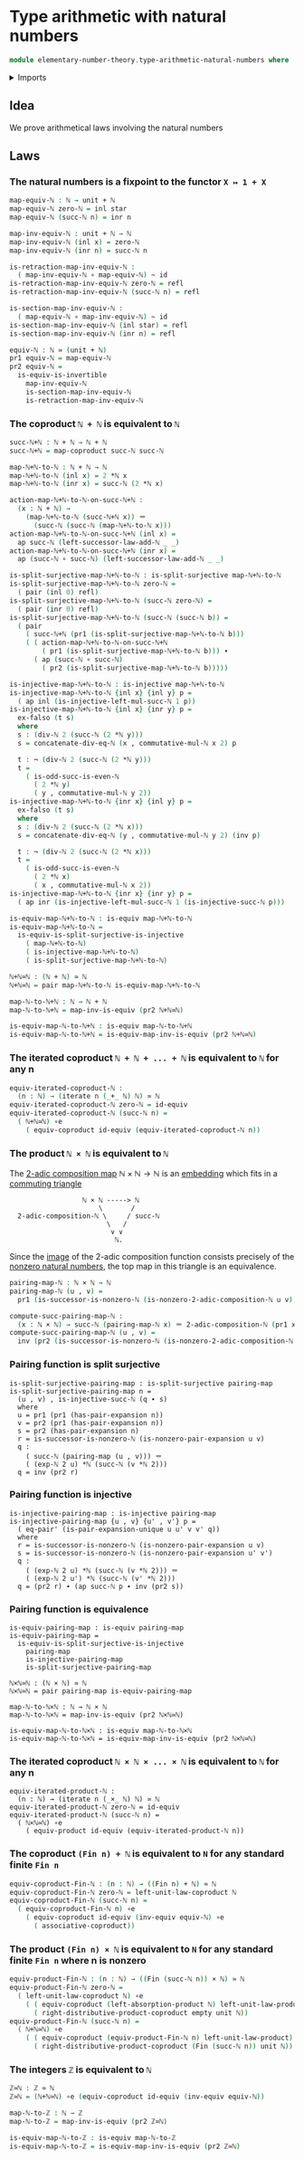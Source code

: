 # Type arithmetic with natural numbers

```agda
module elementary-number-theory.type-arithmetic-natural-numbers where
```

<details><summary>Imports</summary>

```agda
open import elementary-number-theory.addition-natural-numbers
open import elementary-number-theory.divisibility-natural-numbers
open import elementary-number-theory.integers
open import elementary-number-theory.multiplication-natural-numbers
open import elementary-number-theory.natural-numbers
open import elementary-number-theory.parity-natural-numbers
open import elementary-number-theory.2-adic-decomposition

open import foundation.action-on-identifications-functions
open import foundation.contractible-maps
open import foundation.dependent-pair-types
open import foundation.function-types
open import foundation.functoriality-cartesian-product-types
open import foundation.functoriality-coproduct-types
open import foundation.iterating-functions
open import foundation.split-surjective-maps
open import foundation.type-arithmetic-coproduct-types
open import foundation.type-arithmetic-empty-type
open import foundation.type-arithmetic-unit-type
open import foundation.unit-type

open import foundation-core.cartesian-product-types
open import foundation-core.coproduct-types
open import foundation-core.empty-types
open import foundation-core.equivalences
open import foundation-core.homotopies
open import foundation-core.identity-types
open import foundation-core.injective-maps
open import foundation-core.negation

open import univalent-combinatorics.standard-finite-types
```

</details>

## Idea

We prove arithmetical laws involving the natural numbers

## Laws

### The natural numbers is a fixpoint to the functor `X ↦ 1 + X`

```agda
map-equiv-ℕ : ℕ → unit + ℕ
map-equiv-ℕ zero-ℕ = inl star
map-equiv-ℕ (succ-ℕ n) = inr n

map-inv-equiv-ℕ : unit + ℕ → ℕ
map-inv-equiv-ℕ (inl x) = zero-ℕ
map-inv-equiv-ℕ (inr n) = succ-ℕ n

is-retraction-map-inv-equiv-ℕ :
  ( map-inv-equiv-ℕ ∘ map-equiv-ℕ) ~ id
is-retraction-map-inv-equiv-ℕ zero-ℕ = refl
is-retraction-map-inv-equiv-ℕ (succ-ℕ n) = refl

is-section-map-inv-equiv-ℕ :
  ( map-equiv-ℕ ∘ map-inv-equiv-ℕ) ~ id
is-section-map-inv-equiv-ℕ (inl star) = refl
is-section-map-inv-equiv-ℕ (inr n) = refl

equiv-ℕ : ℕ ≃ (unit + ℕ)
pr1 equiv-ℕ = map-equiv-ℕ
pr2 equiv-ℕ =
  is-equiv-is-invertible
    map-inv-equiv-ℕ
    is-section-map-inv-equiv-ℕ
    is-retraction-map-inv-equiv-ℕ
```

### The coproduct `ℕ + ℕ` is equivalent to `ℕ`

```agda
succ-ℕ+ℕ : ℕ + ℕ → ℕ + ℕ
succ-ℕ+ℕ = map-coproduct succ-ℕ succ-ℕ

map-ℕ+ℕ-to-ℕ : ℕ + ℕ → ℕ
map-ℕ+ℕ-to-ℕ (inl x) = 2 *ℕ x
map-ℕ+ℕ-to-ℕ (inr x) = succ-ℕ (2 *ℕ x)

action-map-ℕ+ℕ-to-ℕ-on-succ-ℕ+ℕ :
  (x : ℕ + ℕ) →
    (map-ℕ+ℕ-to-ℕ (succ-ℕ+ℕ x)) ＝
      (succ-ℕ (succ-ℕ (map-ℕ+ℕ-to-ℕ x)))
action-map-ℕ+ℕ-to-ℕ-on-succ-ℕ+ℕ (inl x) =
  ap succ-ℕ (left-successor-law-add-ℕ _ _)
action-map-ℕ+ℕ-to-ℕ-on-succ-ℕ+ℕ (inr x) =
  ap (succ-ℕ ∘ succ-ℕ) (left-successor-law-add-ℕ _ _)

is-split-surjective-map-ℕ+ℕ-to-ℕ : is-split-surjective map-ℕ+ℕ-to-ℕ
is-split-surjective-map-ℕ+ℕ-to-ℕ zero-ℕ =
  ( pair (inl 0) refl)
is-split-surjective-map-ℕ+ℕ-to-ℕ (succ-ℕ zero-ℕ) =
  ( pair (inr 0) refl)
is-split-surjective-map-ℕ+ℕ-to-ℕ (succ-ℕ (succ-ℕ b)) =
  ( pair
    ( succ-ℕ+ℕ (pr1 (is-split-surjective-map-ℕ+ℕ-to-ℕ b)))
    ( ( action-map-ℕ+ℕ-to-ℕ-on-succ-ℕ+ℕ
        ( pr1 (is-split-surjective-map-ℕ+ℕ-to-ℕ b))) ∙
      ( ap (succ-ℕ ∘ succ-ℕ)
        ( pr2 (is-split-surjective-map-ℕ+ℕ-to-ℕ b)))))

is-injective-map-ℕ+ℕ-to-ℕ : is-injective map-ℕ+ℕ-to-ℕ
is-injective-map-ℕ+ℕ-to-ℕ {inl x} {inl y} p =
  ( ap inl (is-injective-left-mul-succ-ℕ 1 p))
is-injective-map-ℕ+ℕ-to-ℕ {inl x} {inr y} p =
  ex-falso (t s)
  where
  s : (div-ℕ 2 (succ-ℕ (2 *ℕ y)))
  s = concatenate-div-eq-ℕ (x , commutative-mul-ℕ x 2) p

  t : ¬ (div-ℕ 2 (succ-ℕ (2 *ℕ y)))
  t =
    ( is-odd-succ-is-even-ℕ
      ( 2 *ℕ y)
      ( y , commutative-mul-ℕ y 2))
is-injective-map-ℕ+ℕ-to-ℕ {inr x} {inl y} p =
  ex-falso (t s)
  where
  s : (div-ℕ 2 (succ-ℕ (2 *ℕ x)))
  s = concatenate-div-eq-ℕ (y , commutative-mul-ℕ y 2) (inv p)

  t : ¬ (div-ℕ 2 (succ-ℕ (2 *ℕ x)))
  t =
    ( is-odd-succ-is-even-ℕ
      ( 2 *ℕ x)
      ( x , commutative-mul-ℕ x 2))
is-injective-map-ℕ+ℕ-to-ℕ {inr x} {inr y} p =
  ( ap inr (is-injective-left-mul-succ-ℕ 1 (is-injective-succ-ℕ p)))

is-equiv-map-ℕ+ℕ-to-ℕ : is-equiv map-ℕ+ℕ-to-ℕ
is-equiv-map-ℕ+ℕ-to-ℕ =
  is-equiv-is-split-surjective-is-injective
    ( map-ℕ+ℕ-to-ℕ)
    ( is-injective-map-ℕ+ℕ-to-ℕ)
    ( is-split-surjective-map-ℕ+ℕ-to-ℕ)

ℕ+ℕ≃ℕ : (ℕ + ℕ) ≃ ℕ
ℕ+ℕ≃ℕ = pair map-ℕ+ℕ-to-ℕ is-equiv-map-ℕ+ℕ-to-ℕ

map-ℕ-to-ℕ+ℕ : ℕ → ℕ + ℕ
map-ℕ-to-ℕ+ℕ = map-inv-is-equiv (pr2 ℕ+ℕ≃ℕ)

is-equiv-map-ℕ-to-ℕ+ℕ : is-equiv map-ℕ-to-ℕ+ℕ
is-equiv-map-ℕ-to-ℕ+ℕ = is-equiv-map-inv-is-equiv (pr2 ℕ+ℕ≃ℕ)
```

### The iterated coproduct `ℕ + ℕ + ... + ℕ` is equivalent to `ℕ` for any n

```agda
equiv-iterated-coproduct-ℕ :
  (n : ℕ) → (iterate n (_+_ ℕ) ℕ) ≃ ℕ
equiv-iterated-coproduct-ℕ zero-ℕ = id-equiv
equiv-iterated-coproduct-ℕ (succ-ℕ n) =
  ( ℕ+ℕ≃ℕ) ∘e
    ( equiv-coproduct id-equiv (equiv-iterated-coproduct-ℕ n))
```

### The product `ℕ × ℕ` is equivalent to `ℕ`

The [2-adic composition map](elementary-number-theory.2-adic-decomposition.md) $\mathbb{N}\times\mathbb{N} \to \mathbb{N}$ is an [embedding](foundation-core.embeddings.md) which fits in a [commuting triangle](foundation-core.commuting-triangles-of-maps.md)

```text
                  ℕ × ℕ -----> ℕ
                      \       /
  2-adic-composition-ℕ \     / succ-ℕ
                        \   /
                         ∨ ∨
                          ℕ.
```

Since the [image](foundation.images.md) of the 2-adic composition function consists precisely of the [nonzero natural numbers](elementary-number-theory.nonzero-natural-numbers.md), the top map in this triangle is an equivalence.

```agda
pairing-map-ℕ : ℕ × ℕ → ℕ
pairing-map-ℕ (u , v) =
  pr1 (is-successor-is-nonzero-ℕ (is-nonzero-2-adic-composition-ℕ u v))

compute-succ-pairing-map-ℕ :
  (x : ℕ × ℕ) → succ-ℕ (pairing-map-ℕ x) ＝ 2-adic-composition-ℕ (pr1 x) (pr2 x)
compute-succ-pairing-map-ℕ (u , v) =
  inv (pr2 (is-successor-is-nonzero-ℕ (is-nonzero-2-adic-composition-ℕ u v)))
```

### Pairing function is split surjective

```text
is-split-surjective-pairing-map : is-split-surjective pairing-map
is-split-surjective-pairing-map n =
  (u , v) , is-injective-succ-ℕ (q ∙ s)
  where
  u = pr1 (pr1 (has-pair-expansion n))
  v = pr2 (pr1 (has-pair-expansion n))
  s = pr2 (has-pair-expansion n)
  r = is-successor-is-nonzero-ℕ (is-nonzero-pair-expansion u v)
  q :
    ( succ-ℕ (pairing-map (u , v))) ＝
    ( (exp-ℕ 2 u) *ℕ (succ-ℕ (v *ℕ 2)))
  q = inv (pr2 r)
```

### Pairing function is injective

```text
is-injective-pairing-map : is-injective pairing-map
is-injective-pairing-map {u , v} {u' , v'} p =
  ( eq-pair' (is-pair-expansion-unique u u' v v' q))
  where
  r = is-successor-is-nonzero-ℕ (is-nonzero-pair-expansion u v)
  s = is-successor-is-nonzero-ℕ (is-nonzero-pair-expansion u' v')
  q :
    ( (exp-ℕ 2 u) *ℕ (succ-ℕ (v *ℕ 2))) ＝
    ( (exp-ℕ 2 u') *ℕ (succ-ℕ (v' *ℕ 2)))
  q = (pr2 r) ∙ (ap succ-ℕ p ∙ inv (pr2 s))
```

### Pairing function is equivalence

```text
is-equiv-pairing-map : is-equiv pairing-map
is-equiv-pairing-map =
  is-equiv-is-split-surjective-is-injective
    pairing-map
    is-injective-pairing-map
    is-split-surjective-pairing-map
```

```text
ℕ×ℕ≃ℕ : (ℕ × ℕ) ≃ ℕ
ℕ×ℕ≃ℕ = pair pairing-map is-equiv-pairing-map

map-ℕ-to-ℕ×ℕ : ℕ → ℕ × ℕ
map-ℕ-to-ℕ×ℕ = map-inv-is-equiv (pr2 ℕ×ℕ≃ℕ)

is-equiv-map-ℕ-to-ℕ×ℕ : is-equiv map-ℕ-to-ℕ×ℕ
is-equiv-map-ℕ-to-ℕ×ℕ = is-equiv-map-inv-is-equiv (pr2 ℕ×ℕ≃ℕ)
```

### The iterated coproduct `ℕ × ℕ × ... × ℕ` is equivalent to `ℕ` for any n

```text
equiv-iterated-product-ℕ :
  (n : ℕ) → (iterate n (_×_ ℕ) ℕ) ≃ ℕ
equiv-iterated-product-ℕ zero-ℕ = id-equiv
equiv-iterated-product-ℕ (succ-ℕ n) =
  ( ℕ×ℕ≃ℕ) ∘e
    ( equiv-product id-equiv (equiv-iterated-product-ℕ n))
```

### The coproduct `(Fin n) + ℕ` is equivalent to `N` for any standard finite `Fin n`

```agda
equiv-coproduct-Fin-ℕ : (n : ℕ) → ((Fin n) + ℕ) ≃ ℕ
equiv-coproduct-Fin-ℕ zero-ℕ = left-unit-law-coproduct ℕ
equiv-coproduct-Fin-ℕ (succ-ℕ n) =
  ( equiv-coproduct-Fin-ℕ n) ∘e
    ( equiv-coproduct id-equiv (inv-equiv equiv-ℕ) ∘e
      ( associative-coproduct))
```

### The product `(Fin n) × ℕ` is equivalent to `N` for any standard finite `Fin n` where n is nonzero

```agda
equiv-product-Fin-ℕ : (n : ℕ) → ((Fin (succ-ℕ n)) × ℕ) ≃ ℕ
equiv-product-Fin-ℕ zero-ℕ =
  ( left-unit-law-coproduct ℕ) ∘e
    ( ( equiv-coproduct (left-absorption-product ℕ) left-unit-law-product) ∘e
      ( right-distributive-product-coproduct empty unit ℕ))
equiv-product-Fin-ℕ (succ-ℕ n) =
  ( ℕ+ℕ≃ℕ) ∘e
    ( ( equiv-coproduct (equiv-product-Fin-ℕ n) left-unit-law-product) ∘e
      ( right-distributive-product-coproduct (Fin (succ-ℕ n)) unit ℕ))
```

### The integers `ℤ` is equivalent to `ℕ`

```agda
ℤ≃ℕ : ℤ ≃ ℕ
ℤ≃ℕ = (ℕ+ℕ≃ℕ) ∘e (equiv-coproduct id-equiv (inv-equiv equiv-ℕ))

map-ℕ-to-ℤ : ℕ → ℤ
map-ℕ-to-ℤ = map-inv-is-equiv (pr2 ℤ≃ℕ)

is-equiv-map-ℕ-to-ℤ : is-equiv map-ℕ-to-ℤ
is-equiv-map-ℕ-to-ℤ = is-equiv-map-inv-is-equiv (pr2 ℤ≃ℕ)
```

